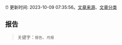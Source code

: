 :alarm_clock: 更新时间: 2023-10-09 07:35:56。[文章来源](/README.md)、[文章分类](/TAGS.md)

## 报告


> 关键字：`报告`、`月报`



